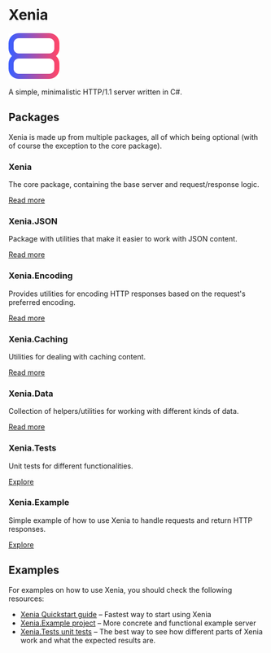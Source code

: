 # Xenia

<img src="./assets/logo.png" alt="Xenia Logo">

A simple, minimalistic HTTP/1.1 server written in C#.

## Packages

Xenia is made up from multiple packages, all of which being optional (with of course the exception to the core package).

### Xenia

The core package, containing the base server and request/response logic.

[Read more](Xenia/README.md)

### Xenia.JSON

Package with utilities that make it easier to work with JSON content.

[Read more](Xenia.JSON/README.md)

### Xenia.Encoding

Provides utilities for encoding HTTP responses based on the request's preferred encoding.

[Read more](Xenia.Encoding/README.md)

### Xenia.Caching

Utilities for dealing with caching content.

[Read more](Xenia.Caching/README.md)

### Xenia.Data

Collection of helpers/utilities for working with different kinds of data.

[Read more](Xenia.Data/README.md)

### Xenia.Tests

Unit tests for different functionalities.

[Explore](Xenia.Tests)

### Xenia.Example

Simple example of how to use Xenia to handle requests and return HTTP responses.

[Explore](Xenia.Example)

## Examples

For examples on how to use Xenia, you should check the following resources:

- [Xenia Quickstart guide](Xenia/README.md#quickstart) – Fastest way to start using Xenia
- [Xenia.Example project](Xenia.Example) – More concrete and functional example server
- [Xenia.Tests unit tests](Xenia.Tests) – The best way to see how different parts of Xenia work and what the expected
  results are.
